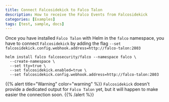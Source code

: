 ```yaml
---
title: Connect Falcosidekick to Falco Talon
description: How to receive the Falco Events from Falcosidekick
categories: [Examples]
tags: [test, sample, docs]
---
```


Once you have installed `Falco Talon` with Helm in the `falco` namespace, you have to connect `Falcosidekick` by adding the flag `--set falcosidekick.config.webhook.address=http://falco-talon:2803`
```shell
helm install falco falcosecurity/falco --namespace falco \
  --create-namespace \
  --set tty=true \
  --set falcosidekick.enabled=true \
  --set falcosidekick.config.webhook.address=http://falco-talon:2803
```

{{% alert title="Warning" color="warning" %}}
`Falcosidekick` doesn't provide a dedicated output for `Falco Talon` yet, but it will happen to make easier the connection soon.
{{% /alert %}}
